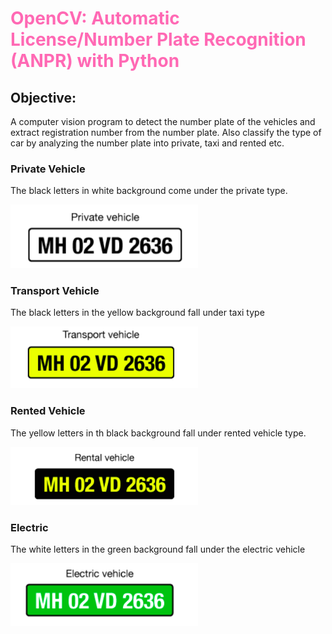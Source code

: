 <h1 style="color:hotpink">OpenCV: Automatic License/Number Plate Recognition (ANPR) with Python</h1>


<h2> Objective: </h2>
<p>
A computer vision program to detect the number plate of the vehicles and extract registration number from the number plate. Also classify the type of car by analyzing the number plate into private, taxi and rented etc.
</p>


<h3> Private Vehicle </h3>

<p> The black letters in white background come under the private type. </p>
<img src="images/private.png" alt="private vehicle" style="width:300px">


<h3>Transport Vehicle</h3>

<p> The black letters in the yellow background fall under taxi type </p>

<img src="images/taxi.png" alt="taxi" style="width:300px">

<h3>Rented Vehicle </h3>
<p> The yellow letters in th black background fall under rented vehicle type.</p>

<img src="images/rented.png" style="width:300px">

<h3> Electric </h3>

<p>The white letters in the green background fall under the electric vehicle </p>

<img src="images/electric.png" style="width:300px">


